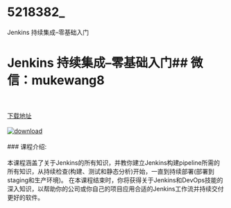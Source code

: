 # 5218382_
Jenkins 持续集成–零基础入门
# Jenkins 持续集成–零基础入门## 微信：mukewang8
<br/></br>[下载地址](http://www.36tz.cn/article/5218382 "下载地址")
<br/></br>[![download](http://36tz.cn/muke_img/2021_02_1-35.png "下载地址")](http://www.36tz.cn/article/5218382 "下载地址")
<br/></br>### 课程介绍:<br/></br>本课程涵盖了关于Jenkins的所有知识，并教你建立Jenkins构建pipeline所需的所有知识，从持续检查(构建、测试和静态分析)开始，一直到持续部署(部署到staging和生产环境)。
在本课程结束时，你将获得关于Jenkins和DevOps技能的深入知识，以帮助你的公司或你自己的项目应用合适的Jenkins工作流并持续交付更好的软件。

